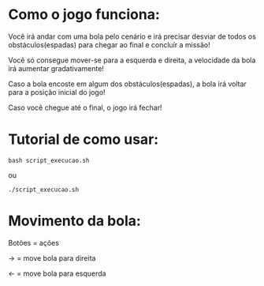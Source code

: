 # Como o jogo funciona:
Você irá andar com uma bola pelo cenário e irá precisar desviar de todos os obstáculos(espadas) para chegar ao final e concluír a missão!	

Você só consegue mover-se para a esquerda e direita, a velocidade da bola irá aumentar gradativamente!

Caso a bola encoste em algum dos obstáculos(espadas), a bola irá voltar para a posição inicial do jogo!

Caso você chegue até o final, o jogo irá fechar!

# Tutorial de como usar: 

	bash script_execucao.sh
ou

    ./script_execucao.sh
		

# Movimento da bola:

Botões		= 	ações
    
→		= 	move bola para direita

←		= 	move bola para esquerda
